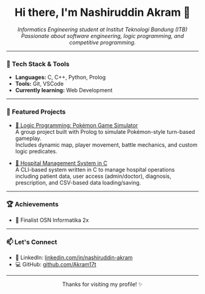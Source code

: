 <h1 align="center">Hi there, I'm Nashiruddin Akram 👋</h1>

<p align="center">
  <em>Informatics Engineering student at Institut Teknologi Bandung (ITB)<br>
  Passionate about software engineering, logic programming, and competitive programming.</em>
</p>

---

### 🔧 Tech Stack & Tools

- **Languages:** C, C++, Python, Prolog  
- **Tools:** Git, VSCode
- **Currently learning:** Web Development 

---

### 📌 Featured Projects

- [🧠 Logic Programming: Pokémon Game Simulator](https://github.com/GAIB22/praktikum-if1221-logika-komputasional-n1m0nskalcerzfamz)  
  A group project built with Prolog to simulate Pokémon-style turn-based gameplay.  
  Includes dynamic map, player movement, battle mechanics, and custom logic predicates.

- [🏥 Hospital Management System in C](https://github.com/Akram17t/praktikum-if2210-structure-data-hospital)  
  A CLI-based system written in C to manage hospital operations including patient data, user access (admin/doctor), diagnosis, prescription, and CSV-based data loading/saving.


---

### 🏆 Achievements

- 🥇 Finalist OSN Informatika 2x

---

### 📫 Let's Connect

- 💼 LinkedIn: [linkedin.com/in/nashiruddin-akram](https://www.linkedin.com/in/nashiruddin-akram-8a814b348/)
- 💻 GitHub: [github.com/Akram17t](https://github.com/Akram17t)

---

<p align="center">Thanks for visiting my profile! ✨</p>
